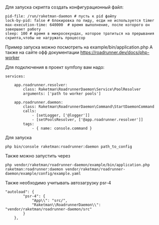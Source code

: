 Для запуска скрипта создать конфигурационный файл:

```$xslt
pid-file: /run/raketman-daemon # пусть к pid файлу
lock-by-pid: false # блокировка по пиду, есди не используется timer
max-execution-time: 640000  # время выполнение, после которого он завершает работу
sleep: 100 # время в микросекундах, которое тратиться на прерывания скрипта,чтобы не нагружать процессор
```

Пример запуска можно посмотреть на example/bin/application.php
А также на сайте офф документации https://roadrunner.dev/docs/php-worker


Для  подключения в проект symfony вам надо:

```
services:

    app.roadrunner.resolver:
        class: Raketman\RoadrunnerDaemon\Service\PoolResolver
        arguments: ['path to worker pools']

    app.roadrunner.daemon:
        class: Raketman\RoadrunnerDaemon\Command\StartDaemonCommand
        calls:
            - [setLogger, ['@logger']]
            - [setPoolsResolver, ['@app.roadrunner.resolver']]
        tags:
            - { name: console.command }
```

Для запуска 
```
php bin/console raketman:roadrunner:daemon path_to_config
```


Также можно запустить через 

```
php vendor/raketman/roadrunner-daemon/example/bin/application.php raketman:roadrunner:daemon vendor/raketman/roadrunner-daemon/example/config/example.yaml 
```




Также необходимо учитывать автозагрузку psr-4

```
"autoload": {
        "psr-4": {
            "App\\": "src/",
            "Raketman\\RoadrunnerDaemon\\": "vendor/raketman/roadrunner-daemon/src"
        }
    },
```